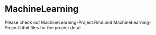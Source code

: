 # MachineLearning
Please check out MachineLearning-Project.Rmd and MachineLearning-Project.html files for the project detail.

